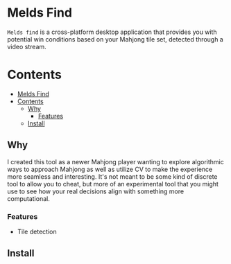 # Melds Find

`Melds find` is a cross-platform desktop application that provides you with potential win conditions based on your Mahjong tile set, detected through a video stream.

# Contents

- [Melds Find](#melds-find)
- [Contents](#contents)
  - [Why](#why)
    - [Features](#features)
  - [Install](#install)

## Why

I created this tool as a newer Mahjong player wanting to explore algorithmic ways to approach Mahjong as well as utilize CV to make the experience more seamless and interesting.
It's not meant to be some kind of discrete tool to allow you to cheat, but more of an experimental tool that you might use to see how your real decisions align with something more computational.

### Features

- Tile detection

## Install

